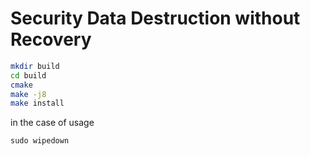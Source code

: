 # Security Data Destruction without Recovery

```bash
mkdir build
cd build
cmake
make -j8
make install
```

in the case of usage

```
sudo wipedown
```
